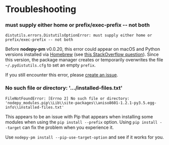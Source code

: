 # Troubleshooting

### must supply either home or prefix/exec-prefix -- not both

```
distutils.errors.DistutilsOptionError: must supply either home or prefix/exec-prefix -- not both
```

Before **nodepy-pm** v0.0.20, this error could appear on macOS and Python
versions installed via [Homebrew] (see [this StackOverflow question][0]).
Since this version, the package manager creates or temporarily overwrites
the file `~/.pydistutils.cfg` to set an empty `prefix`.

If you still encounter this error, please [create an issue][new issue].

  [0]: http://stackoverflow.com/q/24257803/791713
  [Homebrew]: https://brew.sh
  [new issue]: https://github.com/nodepy/nodepy/issues/new

### No such file or directory: '.../installed-files.txt'

```
FileNotFoundError: [Errno 2] No such file or directory: 'nodepy_modules.pip\\Lib\\site-packages\\aniso8601-1.2.1-py3.5.egg-info\\installed-files.txt'
```

This appears to be an issue with Pip that appears when installing some modules
when using the `pip install --prefix` option. Using `pip install --target` can
fix the problem when you experience it.

Use `nodepy-pm install --pip-use-target-option` and see if it works for you.
